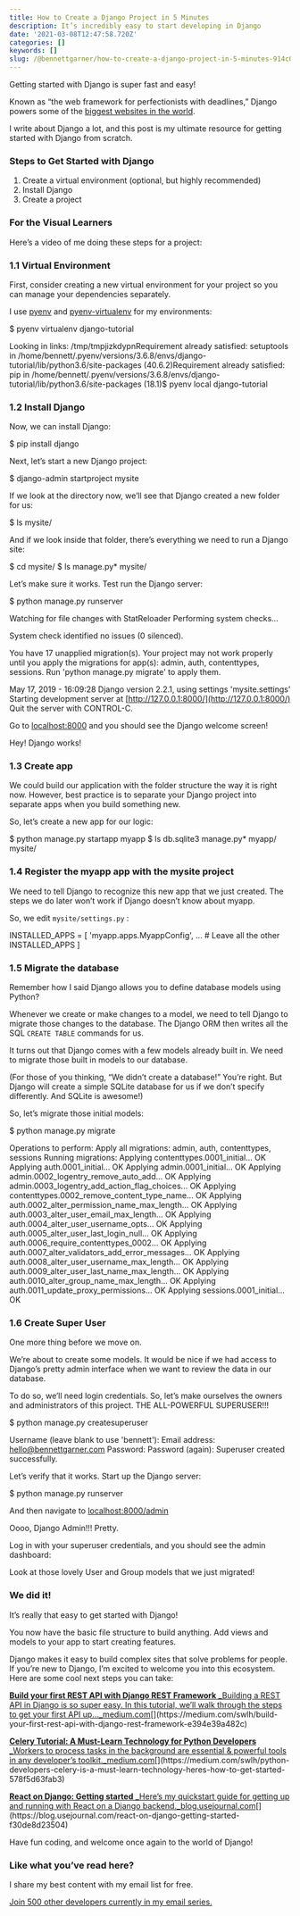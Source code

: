 ```yaml
---
title: How to Create a Django Project in 5 Minutes
description: It’s incredibly easy to start developing in Django
date: '2021-03-08T12:47:58.720Z'
categories: []
keywords: []
slug: /@bennettgarner/how-to-create-a-django-project-in-5-minutes-914c0de15f63
---
```


Getting started with Django is super fast and easy!

Known as “the web framework for perfectionists with deadlines,” Django powers some of the [biggest websites in the world](https://hackernoon.com/10-popular-websites-built-with-django-906cc310aa0a).

I write about Django a lot, and this post is my ultimate resource for getting started with Django from scratch.

### Steps to Get Started with Django

1.  Create a virtual environment (optional, but highly recommended)
2.  Install Django
3.  Create a project

### For the Visual Learners

Here’s a video of me doing these steps for a project:

### 1.1 Virtual Environment

First, consider creating a new virtual environment for your project so you can manage your dependencies separately.

I use [pyenv](https://github.com/pyenv/pyenv) and [pyenv-virtualenv](https://github.com/pyenv/pyenv-virtualenv) for my environments:

$ pyenv virtualenv django-tutorial

Looking in links: /tmp/tmpjizkdypnRequirement already satisfied: setuptools in /home/bennett/.pyenv/versions/3.6.8/envs/django-tutorial/lib/python3.6/site-packages (40.6.2)Requirement already satisfied: pip in /home/bennett/.pyenv/versions/3.6.8/envs/django-tutorial/lib/python3.6/site-packages (18.1)$ pyenv local django-tutorial

### 1.2 Install Django

Now, we can install Django:

$ pip install django

Next, let’s start a new Django project:

$ django-admin startproject mysite

If we look at the directory now, we’ll see that Django created a new folder for us:

$ ls
mysite/

And if we look inside that folder, there’s everything we need to run a Django site:

$ cd mysite/
$ ls
manage.py\*  mysite/

Let’s make sure it works. Test run the Django server:

$ python manage.py runserver

Watching for file changes with StatReloader
Performing system checks...

System check identified no issues (0 silenced).

You have 17 unapplied migration(s). Your project may not work properly until you apply the migrations for app(s): admin, auth, contenttypes, sessions.
Run 'python manage.py migrate' to apply them.

May 17, 2019 - 16:09:28
Django version 2.2.1, using settings 'mysite.settings'
Starting development server at [http://127.0.0.1:8000/](http://127.0.0.1:8000/)
Quit the server with CONTROL-C.

Go to [localhost:8000](http://127.0.01:8000) and you should see the Django welcome screen!

Hey! Django works!

### 1.3 Create app

We could build our application with the folder structure the way it is right now. However, best practice is to separate your Django project into separate apps when you build something new.

So, let’s create a new app for our logic:

$ python manage.py startapp myapp
$ ls
db.sqlite3  manage.py\*  myapp/  mysite/

### 1.4 Register the myapp app with the mysite project

We need to tell Django to recognize this new app that we just created. The steps we do later won’t work if Django doesn’t know about myapp.

So, we edit `mysite/settings.py` :

INSTALLED\_APPS = \[
    'myapp.apps.MyappConfig',
    ... # Leave all the other INSTALLED\_APPS
\]

### 1.5 Migrate the database

Remember how I said Django allows you to define database models using Python?

Whenever we create or make changes to a model, we need to tell Django to migrate those changes to the database. The Django ORM then writes all the SQL `CREATE TABLE` commands for us.

It turns out that Django comes with a few models already built in. We need to migrate those built in models to our database.

(For those of you thinking, “We didn’t create a database!” You’re right. But Django will create a simple SQLite database for us if we don’t specify differently. And SQLite is awesome!)

So, let’s migrate those initial models:

$ python manage.py migrate

Operations to perform:
  Apply all migrations: admin, auth, contenttypes, sessions
Running migrations:
  Applying contenttypes.0001\_initial... OK
  Applying auth.0001\_initial... OK
  Applying admin.0001\_initial... OK
  Applying admin.0002\_logentry\_remove\_auto\_add... OK
  Applying admin.0003\_logentry\_add\_action\_flag\_choices... OK
  Applying contenttypes.0002\_remove\_content\_type\_name... OK
  Applying auth.0002\_alter\_permission\_name\_max\_length... OK
  Applying auth.0003\_alter\_user\_email\_max\_length... OK
  Applying auth.0004\_alter\_user\_username\_opts... OK
  Applying auth.0005\_alter\_user\_last\_login\_null... OK
  Applying auth.0006\_require\_contenttypes\_0002... OK
  Applying auth.0007\_alter\_validators\_add\_error\_messages... OK
  Applying auth.0008\_alter\_user\_username\_max\_length... OK
  Applying auth.0009\_alter\_user\_last\_name\_max\_length... OK
  Applying auth.0010\_alter\_group\_name\_max\_length... OK
  Applying auth.0011\_update\_proxy\_permissions... OK
  Applying sessions.0001\_initial... OK

### 1.6 Create Super User

One more thing before we move on.

We’re about to create some models. It would be nice if we had access to Django’s pretty admin interface when we want to review the data in our database.

To do so, we’ll need login credentials. So, let’s make ourselves the owners and administrators of this project. THE ALL-POWERFUL SUPERUSER!!!

$ python manage.py createsuperuser

Username (leave blank to use 'bennett'):
Email address: [hello@bennettgarner.com](mailto:hello@bennettgarner.com)
Password:
Password (again):
Superuser created successfully.

Let’s verify that it works. Start up the Django server:

$ python manage.py runserver

And then navigate to [localhost:8000/admin](http://localhost:8000/admin)

Oooo, Django Admin!!! Pretty.

Log in with your superuser credentials, and you should see the admin dashboard:

Look at those lovely User and Group models that we just migrated!

### We did it!

It’s really that easy to get started with Django!

You now have the basic file structure to build anything. Add views and models to your app to start creating features.

Django makes it easy to build complex sites that solve problems for people. If you’re new to Django, I’m excited to welcome you into this ecosystem. Here are some cool next steps you can take:

[**Build your first REST API with Django REST Framework**
_Building a REST API in Django is so super easy. In this tutorial, we’ll walk through the steps to get your first API up…_medium.com](https://medium.com/swlh/build-your-first-rest-api-with-django-rest-framework-e394e39a482c "https://medium.com/swlh/build-your-first-rest-api-with-django-rest-framework-e394e39a482c")[](https://medium.com/swlh/build-your-first-rest-api-with-django-rest-framework-e394e39a482c)

[**Celery Tutorial: A Must-Learn Technology for Python Developers**
_Workers to process tasks in the background are essential & powerful tools in any developer’s toolkit._medium.com](https://medium.com/swlh/python-developers-celery-is-a-must-learn-technology-heres-how-to-get-started-578f5d63fab3 "https://medium.com/swlh/python-developers-celery-is-a-must-learn-technology-heres-how-to-get-started-578f5d63fab3")[](https://medium.com/swlh/python-developers-celery-is-a-must-learn-technology-heres-how-to-get-started-578f5d63fab3)

[**React on Django: Getting started**
_Here’s my quickstart guide for getting up and running with React on a Django backend._blog.usejournal.com](https://blog.usejournal.com/react-on-django-getting-started-f30de8d23504 "https://blog.usejournal.com/react-on-django-getting-started-f30de8d23504")[](https://blog.usejournal.com/react-on-django-getting-started-f30de8d23504)

Have fun coding, and welcome once again to the world of Django!

### Like what you’ve read here?

I share my best content with my email list for free.

[Join 500 other developers currently in my email series.](https://sunny-architect-5371.ck.page/0a60026a5d)
